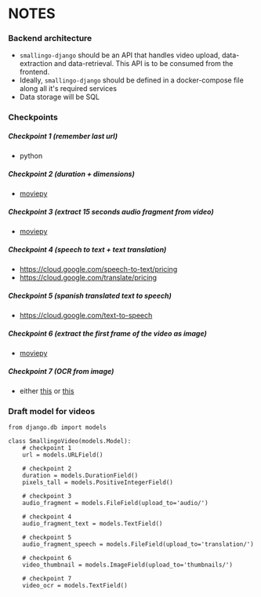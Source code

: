 # NOTES

### Backend architecture

- `smallingo-django` should be an API that handles video upload, data-extraction and data-retrieval. This API is to be consumed from the frontend.
- Ideally, `smallingo-django` should be defined in a docker-compose file along all it's required services
- Data storage will be SQL

### Checkpoints

##### Checkpoint 1 (remember last url)
- python

##### Checkpoint 2 (duration + dimensions)
- [moviepy](https://github.com/Zulko/moviepy)

##### Checkpoint 3 (extract 15 seconds audio fragment from video)
- [moviepy](https://github.com/Zulko/moviepy)

##### Checkpoint 4 (speech to text + text translation)
- https://cloud.google.com/speech-to-text/pricing
- https://cloud.google.com/translate/pricing

##### Checkpoint 5 (spanish translated text to speech)
- https://cloud.google.com/text-to-speech

##### Checkpoint 6 (extract the first frame of the video as image)
- [moviepy](https://github.com/Zulko/moviepy)

##### Checkpoint 7 (OCR from image)
- either [this](https://cloud.google.com/vision/docs/ocr) or [this](https://cloud.google.com/video-intelligence/docs/text-detection#request_text_detection_for_video_from_a_local_file)

### Draft model for videos

```
from django.db import models

class SmallingoVideo(models.Model):
    # checkpoint 1
    url = models.URLField()
    
    # checkpoint 2
    duration = models.DurationField()
    pixels_tall = models.PositiveIntegerField()
    
    # checkpoint 3
    audio_fragment = models.FileField(upload_to='audio/')
    
    # checkpoint 4
    audio_fragment_text = models.TextField()
    
    # checkpoint 5
    audio_fragment_speech = models.FileField(upload_to='translation/')
    
    # checkpoint 6
    video_thumbnail = models.ImageField(upload_to='thumbnails/')
    
    # checkpoint 7
    video_ocr = models.TextField()
```
